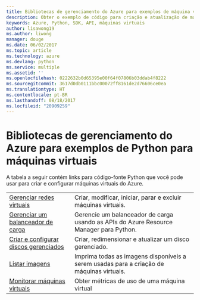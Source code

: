 ```yaml
---
title: Bibliotecas de gerenciamento do Azure para exemplos de máquina virtual de Python
description: Obter o exemplo de código para criação e atualização de máquinas virtuais do Azure usando as bibliotecas de gerenciamento do Azure para Python
keywords: Azure, Python, SDK, API, máquinas virtuais
author: lisawong19
ms.author: liwong
manager: douge
ms.date: 06/02/2017
ms.topic: article
ms.technology: azure
ms.devlang: python
ms.service: multiple
ms.assetid: ''
ms.openlocfilehash: 0222632b0d65395e00f64f07806b03ddab4f8222
ms.sourcegitcommit: 3617d0db0111bbc00072ff8161de2d76606ce0ea
ms.translationtype: HT
ms.contentlocale: pt-BR
ms.lasthandoff: 08/18/2017
ms.locfileid: "20909259"
---
```

# <a name="azure-management-libraries-for-python-samples-for-virtual-machines"></a>Bibliotecas de gerenciamento do Azure para exemplos de Python para máquinas virtuais

A tabela a seguir contém links para código-fonte Python que você pode usar para criar e configurar máquinas virtuais do Azure.

| || 
|---|---|
| [Gerenciar redes virtuais][1] | Criar, modificar, iniciar, parar e excluir máquinas virtuais. |
| [Gerenciar um balanceador de carga][2] | Gerencie um balanceador de carga usando as APIs do Azure Resource Manager para Python. |
| [Criar e configurar discos gerenciados][3] | Criar, redimensionar e atualizar um disco gerenciado.|
| [Listar imagens][4] | Imprima todas as imagens disponíveis a serem usadas para a criação de máquinas virtuais.| 
| [Monitorar máquinas virtuais][5] |Obter métricas de uso de uma máquina virtual | 

[1]: https://azure.microsoft.com/resources/samples/virtual-machines-python-manage/
[2]: https://azure.microsoft.com/resources/samples/network-python-manage-loadbalancer
[3]: python-sdk-azure-samples-managed-disks.md
[4]: python-sdk-azure-samples-list-images.md
[5]: python-sdk-azure-samples-monitor-vms.md

